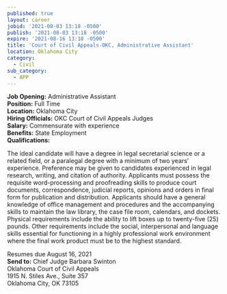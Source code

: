```yaml
---
published: true
layout: career
jobid: '2021-08-03 13:18 -0500'
publish: '2021-08-03 13:18 -0500'
expire: '2021-08-16 13:18 -0500'
title: 'Court of Civil Appeals-OKC, Administrative Assistant'
location: Oklahoma City
category:
  - Civil
sub_category:
  - APP
---
```

**Job Opening:** Administrative Assistant  
**Position:** Full Time  
**Location:** Oklahoma City  
**Hiring Officials:** OKC Court of Civil Appeals Judges  
**Salary:** Commensurate with experience   
**Benefits:** State Employment  
**Qualifications:**  
           
The ideal candidate will have a degree in legal secretarial science or a related field, or a paralegal degree with a minimum of two years’ experience. Preference may be given to candidates experienced in legal research, writing, and citation of authority. Applicants must possess the requisite word-processing and proofreading skills to produce court documents, correspondence, judicial reports, opinions and orders in final form for publication and distribution. Applicants should have a general knowledge of office management and procedures and the accompanying skills to maintain the law library, the case file room, calendars, and dockets. Physical requirements include the ability to lift boxes up to twenty-five (25) pounds. Other requirements include the social, interpersonal and language skills essential for functioning in a highly professional work environment where the final work product must be to the highest standard.  

Resumes due August 16, 2021  
**Send to:** Chief Judge Barbara Swinton  
Oklahoma Court of Civil Appeals  
1915 N. Stiles Ave., Suite 357  
Oklahoma City, OK 73105  
